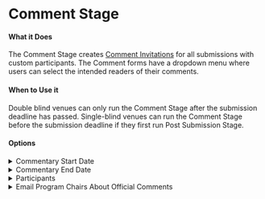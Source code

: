 # Comment Stage

#### What it Does&#x20;

The Comment Stage creates [Comment Invitations](../default-forms/default-comment-form.md) for all submissions with custom participants. The Comment forms have a dropdown menu where users can select the intended readers of their comments.&#x20;

#### When to Use it

Double blind venues can only run the Comment Stage after the submission deadline has passed. Single-blind venues can run the Comment Stage before the submission deadline if they first run Post Submission Stage.&#x20;

#### Options

<details>

<summary>Commentary Start Date</summary>

* When comment invitations will open for selected participants, in GMT
* Optional&#x20;
* Defaults to now

</details>

<details>

<summary>Commentary End Date </summary>

* When comment invitations will close for all participants, in GMT
* Optional&#x20;
* Defaults to never

</details>

<details>

<summary>Participants</summary>

* Selection of who will have access to comment invitations
* Required&#x20;

</details>

<details>

<summary>Email Program Chairs About Official Comments</summary>

* Determines whether PCs will be notified of each comment.&#x20;
* Required

</details>
